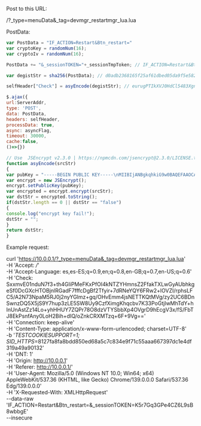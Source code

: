 Post to this URL:

/?_type=menuData&_tag=devmgr_restartmgr_lua.lua

PostData:
```javascript
var PostData = "IF_ACTION=Restart&Btn_restart="
var cryptoKey = randomNum(16);
var cryptoIv = randomNum(16);

PostData += "&_sessionTOKEN="+_sessionTmpToken; // IF_ACTION=Restart&Btn_restart=&_sessionTOKEN=e2uhwI2y5UEQsgcfpPw3JHUe

var degistStr = sha256(PostData); // d0adb2368165f25af61dbed05da9f5e5826c88bd7e2c12cf5e16f83717cbd994

selfHeader["Check"] = asyEncode(degistStr); // eurugPTIkXVJ0HdCl5483Xgnw5btc2ki6tp/R949/RAZ3OBUCVIPFRwIXMnWwOVJZxVugL0B7aB+GL2XzH/ikhSYXPa70cI3/kDFeMAigCPvLM8g8g8/qqdqncFAjfqlVwKoGU0qHE+FbfToQqKAADgIH7gfj22GUd/bwi2DUtk6Phtc8wETkd4rs8wPY8LZgySjva6ZCAUCgxXDAeUWiqw6yxS1ZTeFRBD7wvompRGxz7BIEPlmOYuxfyecu9oo9f56M6wlTNDNzBa53CitY7BQ7pcglGl8TzcqJdH17Gb+bo9QhseJeUcJ/i8hjJDdLRHT2sg9Ibyil2wtBiczpg==

$.ajax({
url:ServerAddr,
type: 'POST',
data: PostData,
headers: selfHeader,
processData: true,
async: asyncFlag,
timeout: 30000,
cache:false,
()=>{})

// Use  JSEncrypt v2.3.0 | https://npmcdn.com/jsencrypt@2.3.0/LICENSE.txt */
function asyEncode(srcStr)
{
var pubKey = "-----BEGIN PUBLIC KEY-----\nMIIBIjANBgkqhkiG9w0BAQEFAAOCAQ8AMIIBCgKCAQEAodPTerkUVCYmv28SOfRV\n7UKHVujx/HjCUTAWy9l0L5H0JV0LfDudTdMNPEKloZsNam3YrtEnq6jqMLJV4ASb\n1d6axmIgJ636wyTUS99gj4BKs6bQSTUSE8h/QkUYv4gEIt3saMS0pZpd90y6+B/9\nhZxZE/RKU8e+zgRqp1/762TB7vcjtjOwXRDEL0w71Jk9i8VUQ59MR1Uj5E8X3WIc\nfYSK5RWBkMhfaTRM6ozS9Bqhi40xlSOb3GBxCmliCifOJNLoO9kFoWgAIw5hkSIb\nGH+4Csop9Uy8VvmmB+B3ubFLN35qIa5OG5+SDXn4L7FeAA5lRiGxRi8tsWrtew8w\nnwIDAQAB\n-----END PUBLIC KEY-----";
var encrypt = new JSEncrypt();
encrypt.setPublicKey(pubKey);
var encrypted = encrypt.encrypt(srcStr);
var dstStr = encrypted.toString();
if(dstStr.length == 0 || dstStr == "false")
{
console.log("encrypt key fail!");
dstStr = "";
}
return dstStr;
}
```

Example request:

curl 'https://10.0.0.1/?_type=menuData&_tag=devmgr_restartmgr_lua.lua' \
  -H 'Accept: */*' \
  -H 'Accept-Language: es,es-ES;q=0.9,en;q=0.8,en-GB;q=0.7,en-US;q=0.6' \
  -H 'Check: SxxmvE01nduN7f3+th4GIiPMeFKxPfOI4kNTZYHmnsZ2FfakTXLwGyAUbhkgeSf0DcGXcHTOBjnlRGadF7fffcDgBf2Tfyir+7dRNeYQY6FRw2+lOVZI/rphsLFC5/A2N73NpaM5RJ0j2nyYGlmz+gq/OHvEmm4jsNETTKQtMVg/zy2UC6BDnSwnzDQ5X5jS9Y7hup3zLE5SW8Uy9CzfXimgKhqcbv7K33PoGtjlwMhTdY+hInUnAstZz14Lo+yhHHUY7ZQPr78O8dzVTYSbbXp4OVgrD9hEcgV3x/fS/FbTJ8EkPsnfAny0LoH2Bih+dIQ/oZnkCRXMTzq+6F+9Vg==' \
  -H 'Connection: keep-alive' \
  -H 'Content-Type: application/x-www-form-urlencoded; charset=UTF-8' \
  -b '_TESTCOOKIESUPPORT=1; SID_HTTPS_=8127fa8fa8bdd850ed68a5c7c834e9f71c55aaa667397dc1e4df319a49a90132' \
  -H 'DNT: 1' \
  -H 'Origin: http://10.0.0.1' \
  -H 'Referer: http://10.0.0.1/' \
  -H 'User-Agent: Mozilla/5.0 (Windows NT 10.0; Win64; x64) AppleWebKit/537.36 (KHTML, like Gecko) Chrome/139.0.0.0 Safari/537.36 Edg/139.0.0.0' \
  -H 'X-Requested-With: XMLHttpRequest' \
  --data-raw 'IF_ACTION=Restart&Btn_restart=&_sessionTOKEN=K5r7Gq3GPe4CZ6L9sB8wbbgE' \
  --insecure